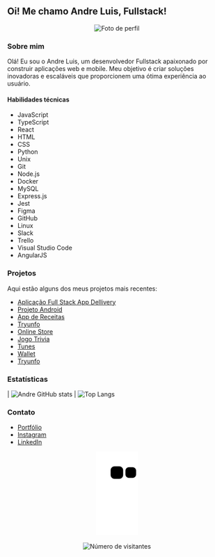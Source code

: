 ## Oi! Me chamo Andre Luis, Fullstack!

<div align="center">
  <img src="https://avatars.githubusercontent.com/u/101289554?v=4" alt="Foto de perfil">
</div>

### Sobre mim

Olá! Eu sou o Andre Luis, um desenvolvedor Fullstack apaixonado por construir aplicações web e mobile. Meu objetivo é criar soluções inovadoras e escaláveis que proporcionem uma ótima experiência ao usuário.

#### Habilidades técnicas

- JavaScript
- TypeScript
- React
- HTML
- CSS
- Python
- Unix
- Git
- Node.js
- Docker
- MySQL
- Express.js
- Jest
- Figma
- GitHub
- Linux
- Slack
- Trello
- Visual Studio Code
- AngularJS

### Projetos

Aqui estão alguns dos meus projetos mais recentes:

- [Aplicação Full Stack App Dellivery](https://front-end-production-a1da.up.railway.app/login)
- [Projeto Android](https://andre09999.github.io/projeto-android/)
- [App de Receitas](https://andre09999.github.io/App-De-Receitas/)
- [Tryunfo](https://andre09999.github.io/TrybeWarts/)
- [Online Store](https://andre09999.github.io/Store/)
- [Jogo Trivia](https://andre09999.github.io/Trivia/)
- [Tunes](https://andre09999.github.io/Tunes/)
- [Wallet](https://andre09999.github.io/Wallet/)
- [Tryunfo](https://andre09999.github.io/TrybeWarts/) 

### Estatísticas

| ![Andre GitHub stats](https://github-readme-stats.vercel.app/api?username=andre09999&show_icons=true&theme=dark) | ![Top Langs](https://github-readme-stats.vercel.app/api/top-langs/?username=andre09999&layout=compact&langs_count=7&theme=dark)

### Contato

- [Portfólio](https://portifoiliowebandre.netlify.app/)
- [Instagram](https://instagram.com/andreluisrs_)
- [LinkedIn](https://www.linkedin.com/in/andre-luis-6536b377/)

<div align="center">
  <p align="center">
    <img src="https://github.com/andre09999/andre09999/blob/output/github-contribution-grid-snake.svg" alt="snake gif">
  </p>
  <p align="center">
    <img src="https://profile-counter.glitch.me/andre09999/count.svg" alt="Número de visitantes">
  </p>
</div>
